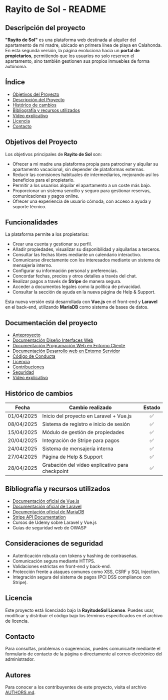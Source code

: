 # Rayito de Sol - README

## Descripción del proyecto
**"Rayito de Sol"** es una plataforma web destinada al alquiler del apartamento de mi madre, ubicado en primera línea de playa en Calahonda. En esta segunda versión, la página evoluciona hacia un **portal de propietarios**, permitiendo que los usuarios no solo reserven el apartamento, sino también gestionen sus propios inmuebles de forma autónoma.

## Índice

- [Objetivos del Proyecto](#objetivos-del-proyecto)
- [Descripción del Proyecto](#descripción-del-proyecto)
- [Histórico de cambios](#histórico-de-cambios)
- [Bibliografía y recursos utilizados](#bibliografía-y-recursos-utilizados)
- [Vídeo explicativo](#vídeo-explicativo)
- [Licencia](#licencia)
- [Contacto](#contacto)

## Objetivos del Proyecto

Los objetivos principales de **Rayito de Sol** son:

- Ofrecer a mi madre una plataforma propia para patrocinar y alquilar su apartamento vacacional, sin depender de plataformas externas.
- Reducir las comisiones habituales de intermediarios, mejorando así los beneficios para el propietario.
- Permitir a los usuarios alquilar el apartamento a un coste más bajo.
- Proporcionar un sistema sencillo y seguro para gestionar reservas, comunicaciones y pagos online.
- Ofrecer una experiencia de usuario cómoda, con acceso a ayuda y soporte técnico.

## Funcionalidades

La plataforma permite a los propietarios:

- Crear una cuenta y gestionar su perfil.
- Añadir propiedades, visualizar su disponibilidad y alquilarlas a terceros.
- Consultar las fechas libres mediante un calendario interactivo.
- Comunicarse directamente con los interesados mediante un sistema de mensajería interno.
- Configurar su información personal y preferencias.
- Concordar fechas, precios y otros detalles a través del chat.
- Realizar pagos a través de **Stripe** de manera segura.
- Acceder a documentos legales como la política de privacidad.
- Consultar la sección de ayuda en la nueva página de Help & Support.

Esta nueva versión está desarrollada con **Vue.js** en el front-end y **Laravel** en el back-end, utilizando **MariaDB** como sistema de bases de datos.

## Documentación del proyecto

- [Anteproyecto](https://www.notion.so/Anteproyecto-Plantilla-1c5279a519238093af6ae105e277e424?pvs=4)
- [Documentación Diseño Interfaces Web](https://www.notion.so/212279a5192380f3b0ede1c2ec52e5cf?pvs=4)
- [Documentación Programación Web en Entorno Cliente](https://www.notion.so/Programaci-n-Web-en-Entorno-Cliente-212279a5192380009670eb3b49dbfce2?pvs=4)
- [Documentación Desarrollo web en Entorno Servidor](https://www.notion.so/212279a51923806b93dbfd44d29e90bd?pvs=4)
- [Código de Conducta](CODE_OF_CONDUCT.md)
- [Licencia](LICENSE)
- [Contribuciones](CONTRIBUTING.md)
- [Seguridad](SECURITY.md)
- [Vídeo explicativo](https://youtu.be/qilXgt90NZE)

## Histórico de cambios

| Fecha       | Cambio realizado                              | Estado |
|-------------|------------------------------------------------|:------:|
| 01/04/2025  | Inicio del proyecto en Laravel + Vue.js        | ✅ |
| 08/04/2025  | Sistema de registro e inicio de sesión         | ✅ |
| 15/04/2025  | Módulo de gestión de propiedades               | ✅ |
| 20/04/2025  | Integración de Stripe para pagos               | ✅ |
| 24/04/2025  | Sistema de mensajería interna                  | ✅ |
| 27/04/2025  | Página de Help & Support                       | ✅ |
| 28/04/2025  | Grabación del vídeo explicativo para checkpoint | ✅ |

## Bibliografía y recursos utilizados

- [Documentación oficial de Vue.js](https://vuejs.org/)
- [Documentación oficial de Laravel](https://laravel.com/docs)
- [Documentación oficial de MariaDB](https://mariadb.org/)
- [Stripe API Documentation](https://stripe.com/docs/api)
- Cursos de Udemy sobre Laravel y Vue.js
- Guías de seguridad web de OWASP

## Consideraciones de seguridad

- Autenticación robusta con tokens y hashing de contraseñas.
- Comunicación segura mediante HTTPS.
- Validaciones estrictas en front-end y back-end.
- Protección frente a ataques comunes como XSS, CSRF y SQL Injection.
- Integración segura del sistema de pagos (PCI DSS compliance con Stripe).

## Licencia
Este proyecto está licenciado bajo la **RayitodeSol License**. Puedes usar, modificar y distribuir el código bajo los términos especificados en el archivo de licencia.

## Contacto
Para consultas, problemas o sugerencias, puedes comunicarte mediante el formulario de contacto de la página o directamente al correo electrónico del administrador.

## Autores
Para conocer a los contribuyentes de este proyecto, visita el archivo [AUTHORS.md](./AUTHORS.md).
